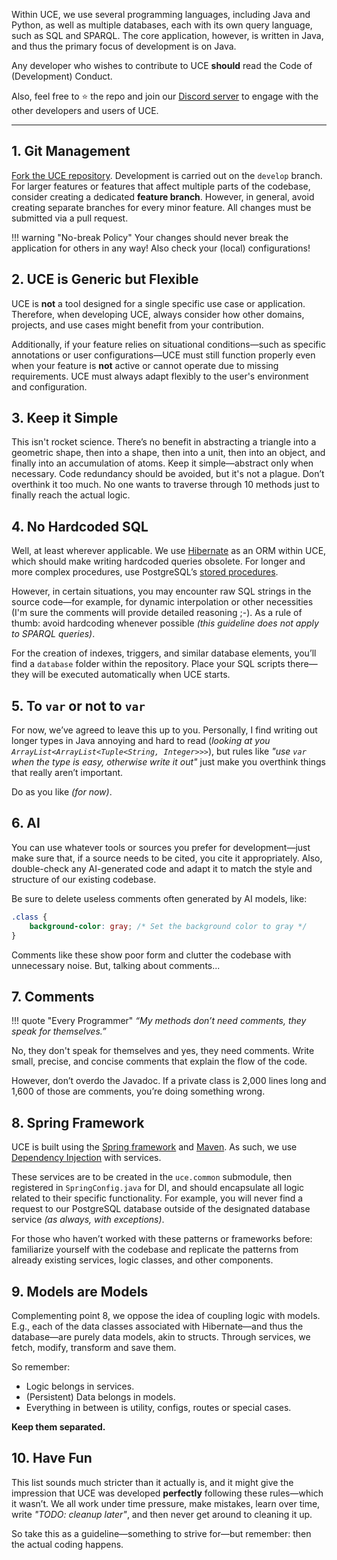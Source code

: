 Within UCE, we use several programming languages, including Java and Python, as well as multiple databases, each with its own query language, such as SQL and SPARQL. The core application, however, is written in Java, and thus the primary focus of development is on Java.

Any developer who wishes to contribute to UCE **should** read the Code of (Development) Conduct. 

Also, feel free to ⭐ the repo and join our [Discord server](https://discord.gg/68bFC86JRT) to engage with the other developers and users of UCE.

<hr/>

## 1. Git Management

[Fork the UCE repository](https://github.com/texttechnologylab/UCE). Development is carried out on the `develop` branch. For larger features or features that affect multiple parts of the codebase, consider creating a dedicated **feature branch**. However, in general, avoid creating separate branches for every minor feature. All changes must be submitted via a pull request.

!!! warning "No-break Policy"
    Your changes should never break the application for others in any way! Also check your (local) configurations!

## 2. UCE is Generic but Flexible

UCE is **not** a tool designed for a single specific use case or application. Therefore, when developing UCE, always consider how other domains, projects, and use cases might benefit from your contribution. 

Additionally, if your feature relies on situational conditions—such as specific annotations or user configurations—UCE must still function properly even when your feature is **not** active or cannot operate due to missing requirements. UCE must always adapt flexibly to the user's environment and configuration.

## 3. Keep it Simple

This isn't rocket science. There’s no benefit in abstracting a triangle into a geometric shape, then into a shape, then into a unit, then into an object, and finally into an accumulation of atoms. Keep it simple—abstract only when necessary. Code redundancy should be avoided, but it's not a plague. Don’t overthink it too much. No one wants to traverse through 10 methods just to finally reach the actual logic.

## 4. No Hardcoded SQL

Well, at least wherever applicable. We use [Hibernate](https://hibernate.org/) as an ORM within UCE, which should make writing hardcoded queries obsolete. For longer and more complex procedures, use PostgreSQL’s [stored procedures](https://www.postgresql.org/docs/current/sql-createprocedure.html). 

However, in certain situations, you may encounter raw SQL strings in the source code—for example, for dynamic interpolation or other necessities (I'm sure the comments will provide detailed reasoning ;-). As a rule of thumb: avoid hardcoding whenever possible *(this guideline does not apply to SPARQL queries)*.

For the creation of indexes, triggers, and similar database elements, you’ll find a `database` folder within the repository. Place your SQL scripts there—they will be executed automatically when UCE starts.

## 5. To `var` or not to `var`

For now, we’ve agreed to leave this up to you. Personally, I find writing out longer types in Java annoying and hard to read (*looking at you `ArrayList<ArrayList<Tuple<String, Integer>>>`*), but rules like *"use `var` when the type is easy, otherwise write it out"* just make you overthink things that really aren’t important.

Do as you like *(for now)*.

## 6. AI

You can use whatever tools or sources you prefer for development—just make sure that, if a source needs to be cited, you cite it appropriately. Also, double-check any AI-generated code and adapt it to match the style and structure of our existing codebase.

Be sure to delete useless comments often generated by AI models, like:

```css
.class {
    background-color: gray; /* Set the background color to gray */
}
```

Comments like these show poor form and clutter the codebase with unnecessary noise. But, talking about comments...

## 7. Comments

!!! quote "Every Programmer"
    *“My methods don’t need comments, they speak for themselves.”* 
    
No, they don't speak for themselves and yes, they need comments. Write small, precise, and concise comments that explain the flow of the code.

However, don’t overdo the Javadoc. If a private class is 2,000 lines long and 1,600 of those are comments, you’re doing something wrong.

## 8. Spring Framework

UCE is built using the [Spring framework](https://spring.io/projects/spring-framework) and [Maven](https://maven.apache.org/index.html). As such, we use [Dependency Injection](https://www.baeldung.com/spring-dependency-injection) with services.

These services are to be created in the `uce.common` submodule, then registered in `SpringConfig.java` for DI, and should encapsulate all logic related to their specific functionality. For example, you will never find a request to our PostgreSQL database outside of the designated database service *(as always, with exceptions)*.

For those who haven’t worked with these patterns or frameworks before: familiarize yourself with the codebase and replicate the patterns from already existing services, logic classes, and other components.

## 9. Models are Models

Complementing point 8, we oppose the idea of coupling logic with models. E.g., each of the data classes associated with Hibernate—and thus the database—are purely data models, akin to structs. Through services, we fetch, modify, transform and save them.

So remember:

- Logic belongs in services.  
- (Persistent) Data belongs in models.
- Everything in between is utility, configs, routes or special cases.  

**Keep them separated.**

## 10. Have Fun

This list sounds much stricter than it actually is, and it might give the impression that UCE was developed **perfectly** following these rules—which it wasn’t. We all work under time pressure, make mistakes, learn over time, write *"TODO: cleanup later"*, and then never get around to cleaning it up.

So take this as a guideline—something to strive for—but remember: then the actual coding happens.
 

